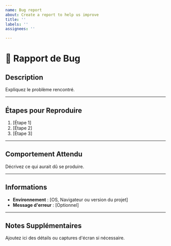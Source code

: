 ```yaml
---
name: Bug report
about: Create a report to help us improve
title: ''
labels: ''
assignees: ''

---
```


# 🐞 Rapport de Bug

## Description
Expliquez le problème rencontré.

---

## Étapes pour Reproduire
1. [Étape 1]
2. [Étape 2]
3. [Étape 3]

---

## Comportement Attendu
Décrivez ce qui aurait dû se produire.

---

## Informations
- **Environnement** : [OS, Navigateur ou version du projet]
- **Message d'erreur** : [Optionnel]

---

## Notes Supplémentaires
Ajoutez ici des détails ou captures d'écran si nécessaire.

